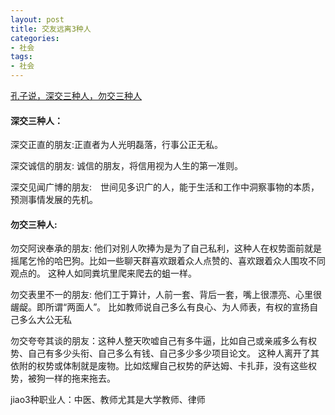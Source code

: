```yaml
---
layout: post
title: 交友远离3种人
categories:
- 社会
tags:
- 社会
---
```


[孔子说，深交三种人，勿交三种人](http://www.520740.com/youqing/21014.html)
<!--more-->

#### 深交三种人：

深交正直的朋友:正直者为人光明磊落，行事公正无私。

深交诚信的朋友: 诚信的朋友，将信用视为人生的第一准则。

深交见闻广博的朋友:　世间见多识广的人，能于生活和工作中洞察事物的本质，预测事情发展的先机。

#### 勿交三种人:

勿交阿谀奉承的朋友: 他们对别人吹捧为是为了自己私利，这种人在权势面前就是摇尾乞怜的哈巴狗。比如一些聊天群喜欢跟着众人点赞的、喜欢跟着众人围攻不同观点的。
这种人如同粪坑里爬来爬去的蛆一样。

勿交表里不一的朋友: 他们工于算计，人前一套、背后一套，嘴上很漂亮、心里很龌龊。即所谓“两面人”。
比如教师说自己多么有良心、为人师表，有权的宣扬自己多么大公无私

勿交夸夸其谈的朋友：这种人整天吹嘘自己有多牛逼，比如自己或亲戚多么有权势、自己有多少头衔、自己多么有钱、自己多少多少项目论文。
这种人离开了其依附的权势或体制就是废物。比如炫耀自己权势的萨达姆、卡扎菲，没有这些权势，被狗一样的拖来拖去。

jiao3种职业人：中医、教师尤其是大学教师、律师


